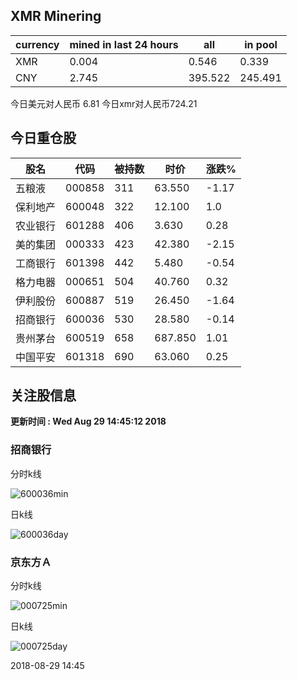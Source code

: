 ## XMR Minering

|currency|mined in last 24 hours|all|in pool|
|---|---|---|---|
|XMR|0.004|0.546|0.339|
|CNY|2.745|395.522|245.491|

今日美元对人民币 6.81	今日xmr对人民币724.21


## 今日重仓股 

|股名|代码|被持数|时价|涨跌%|
|---|---|---|---|---|
|五粮液|000858|311|63.550|-1.17|
|保利地产|600048|322|12.100|1.0|
|农业银行|601288|406|3.630|0.28|
|美的集团|000333|423|42.380|-2.15|
|工商银行|601398|442|5.480|-0.54|
|格力电器|000651|504|40.760|0.32|
|伊利股份|600887|519|26.450|-1.64|
|招商银行|600036|530|28.580|-0.14|
|贵州茅台|600519|658|687.850|1.01|
|中国平安|601318|690|63.060|0.25|

## 关注股信息
**更新时间 : Wed Aug 29 14:45:12 2018**
### 招商银行 
分时k线

![600036min](http://image.sinajs.cn/newchart/min/n/sh600036.gif)

日k线

![600036day](http://image.sinajs.cn/newchart/daily/n/sh600036.gif)

### 京东方Ａ 
分时k线

![000725min](http://image.sinajs.cn/newchart/min/n/sz000725.gif)

日k线

![000725day](http://image.sinajs.cn/newchart/daily/n/sz000725.gif)

2018-08-29 14:45